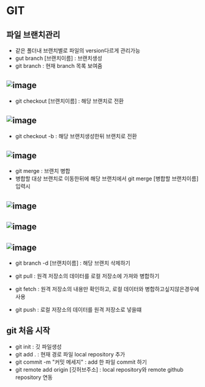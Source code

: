 # GIT

## 파일 브랜치관리
- 같은 폴더내 브랜치별로 파일의 version다르게 관리가능
- gut branch [브랜치이름] : 브랜치생성
- git branch : 현재 branch 목록 보여줌
## ![image](https://user-images.githubusercontent.com/54635552/182181143-a3903b7b-04fc-4fef-9fbd-91418dffb25c.png)

- git checkout [브랜치이름] : 해당 브랜치로 전환
## ![image](https://user-images.githubusercontent.com/54635552/182181331-cd0d4676-0a05-48ef-9689-947889c4e05f.png)

- git checkout -b <branch> : 해당 브랜치생성한뒤 브랜치로 전환
## ![image](https://user-images.githubusercontent.com/54635552/182181420-38b0254f-5207-45f3-8c50-6b2698dff011.png)

- git merge : 브랜치 병합
- 병합할 대상 브랜치로 이동한뒤에 해당 브랜치에서 git merge [병합할 브랜치이름] 입력시 
## ![image](https://user-images.githubusercontent.com/54635552/182181826-3c4d188e-4fd8-498a-bb68-9da3d49088ad.png)
## ![image](https://user-images.githubusercontent.com/54635552/182181842-fe78a296-afa1-44de-a842-dd00427ef963.png)
## ![image](https://user-images.githubusercontent.com/54635552/182182159-3cddb221-f902-4343-a6ba-a0056d929f23.png)
 
- git branch -d [브랜치이름] : 해당 브랜치 삭제하기

- git pull : 원격 저장소의 데이터를 로컬 저장소에 가져와 병합하기
- git fetch : 원격 저장소의 내용만 확인하고, 로컬 데이터와 병합하고싶지않은경우에 사용
- git push : 로컬 저장소의 데이터를 원격 저장소로 넣을떄

## git 처음 시작
- git init : 깃 파일생성
- git add . : 현재 경로 파일 local repository 추가
- git commit -m "커밋 메세지" : add 한 파일 commit 하기
- git remote add origin [깃허브주소] : local repository와 remote github repository 연동
